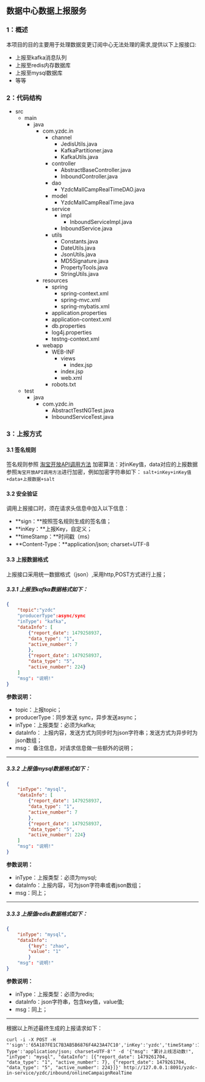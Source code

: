 ## 数据中心数据上报服务

### 1：概述

本项目的目的主要用于处理数据变更订阅中心无法处理的需求,提供以下上报接口:

- 上报至kafka消息队列
- 上报至redis内存数据库
- 上报至mysql数据库
- 等等

    
### 2：代码结构

 - src
     - main
         - java
             - com.yzdc.in
                 - channel
                     - JedisUtils.java
                     - KafkaPartitioner.java
                     - KafkaUtils.java
                 - controller
                     - AbstractBaseController.java
                     - InboundController.java
                 - dao
                     - YzdcMallCampRealTimeDAO.java
                 - model
                     - YzdcMallCampRealTime.java
                 - service
                     - impl
                         - InboundServiceImpl.java
                     - InboundService.java
                 - utils
                     - Constants.java
                     - DateUtils.java
                     - JsonUtils.java
                     - MD5Signature.java
                     - PropertyTools.java
                     - StringUtils.java
             - resources
                 - spring
                     - spring-context.xml
                     - spring-mvc.xml
                     - spring-mybatis.xml
                 - application.properties
                 - application-context.xml
                 - db.properties
                 - log4j.properties
                 - testng-context.xml
             - webapp
                 - WEB-INF
                     - views
                         - index.jsp
                     - index.jsp
                     - web.xml
                 - robots.txt
     - test
         - java
             - com.yzdc.in
                 - AbstractTestNGTest.java
                 - InboundServiceTest.java
   
### 3：上报方式

#### 3.1 签名规则

签名规则参照 [淘宝开放API调用方法](http://open.taobao.com/docs/doc.htm?spm=a219a.7386781.3.7.xxjrkZ&docType=1&articleId=101617&treeId=1)
加密算法：对inKey值，data对应的上报数据参照`淘宝开放API调用方法`进行加密，例如加密字符串如下：
`salt+inKey+inKey值+data+上报数据+salt `

#### 3.2 安全验证
调用上报接口时，须在请求头信息中加入以下信息：
- **sign：**按照签名规则生成的签名值；
- **inKey：**上报Key，自定义；
- **timeStamp：**时间戳（ms）
- **Content-Type：**application/json; charset=UTF-8

#### 3.3 上报数据格式
上报接口采用统一数据格式（json）,采用http,POST方式进行上报；

##### 3.3.1 上报至kafka数据格式如下：
```json
{
	"topic":"yzdc"
	"producerType":async/sync
	"inType": "kafka", 
	"dataInfo": [
		{"report_date": 1479258937, 
		"data_type": "1", 
		"active_number": 7
		}, 
		{"report_date": 1479258937, 
		"data_type": "5", 
		"active_number": 224}
	]
	"msg": "说明!"
}
```
**参数说明：**
- topic：上报topic；
- producerType：同步发送 sync，异步发送async；
- inType：上报类型：必须为kafka;
- dataInfo：
上报内容，发送方式为同步时为json字符串；发送方式为异步时为json数组；
- msg：
备注信息，对请求信息做一些额外的说明；

---
##### 3.3.2 上报值mysql数据格式如下：
```json
{
	"inType": "mysql", 
	"dataInfo": [
		{"report_date": 1479258937, 
		"data_type": "1", 
		"active_number": 7
		}, 
		{"report_date": 1479258937, 
		"data_type": "5", 
		"active_number": 224}
	]
	"msg": "说明!"
}
```
**参数说明：**
- inType：上报类型：必须为mysql;
- dataInfo：上报内容，可为json字符串或者json数组；
- msg：同上；

---
##### 3.3.3 上报值redis数据格式如下：
```json
{
	"inType": "mysql", 
	"dataInfo":
		{"key": "zhao", 
		"value": "1"
		}
	"msg": "说明!"
}
```
**参数说明：**
- inType：上报类型：必须为redis;
- dataInfo：json字符串，包含key值，value值;
- msg：同上；

---
根据以上所述最终生成的上报请求如下：
```http
curl -i -X POST -H "'sign':'65A187FE1C7B3AB5B6876F4A23A47C10','inKey':'yzdc','timeStamp':1479262325169,'Content-Type':'application/json; charset=UTF-8'" -d '{"msg": "累计上线活动数!", "inType": "mysql", "dataInfo": [{"report_date": 1479261704, "data_type": "1", "active_number": 7}, {"report_date": 1479261704, "data_type": "5", "active_number": 224}]}' http://127.0.0.1:8091/yzdc-in-service/yzdc/inbound/onlineCampaignRealTime
```
    